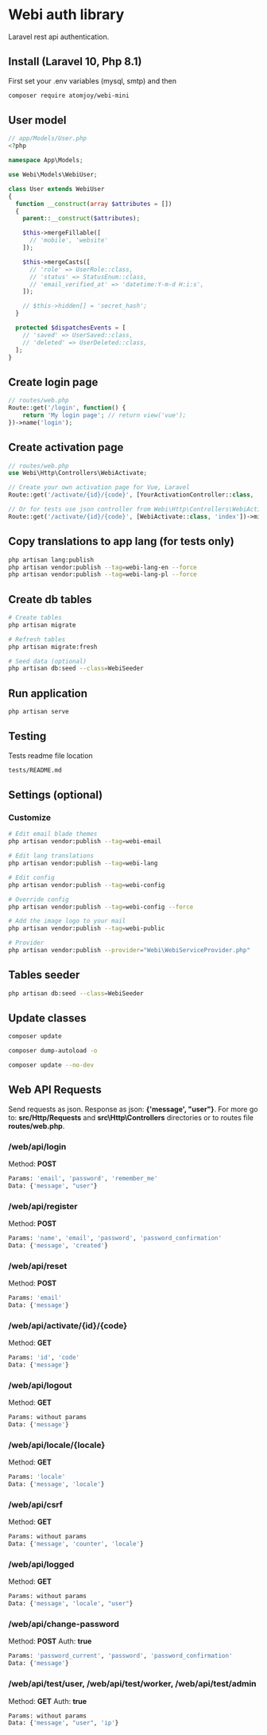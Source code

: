 # Webi auth library

Laravel rest api authentication.

## Install (Laravel 10, Php 8.1)

First set your .env variables (mysql, smtp) and then

```sh
composer require atomjoy/webi-mini
```

## User model

```php
// app/Models/User.php
<?php

namespace App\Models;

use Webi\Models\WebiUser;

class User extends WebiUser
{
  function __construct(array $attributes = [])
  {
    parent::__construct($attributes);

    $this->mergeFillable([
      // 'mobile', 'website'
    ]);

    $this->mergeCasts([
      // 'role' => UserRole::class,
      // 'status' => StatusEnum::class,
      // 'email_verified_at' => 'datetime:Y-m-d H:i:s',
    ]);

    // $this->hidden[] = 'secret_hash';
  }

  protected $dispatchesEvents = [
    // 'saved' => UserSaved::class,
    // 'deleted' => UserDeleted::class,
  ];
}
```

## Create login page

```php
// routes/web.php
Route::get('/login', function() {
    return 'My login page'; // return view('vue');
})->name('login');
```

## Create activation page

```php
// routes/web.php
use Webi\Http\Controllers\WebiActivate;

// Create your own activation page for Vue, Laravel
Route::get('/activate/{id}/{code}', [YourActivationController::class, 'index'])->middleware(['webi-locale']);

// Or for tests use json controller from Webi\Http\Controllers\WebiActivate.php
Route::get('/activate/{id}/{code}', [WebiActivate::class, 'index'])->middleware(['webi-locale']);
```

## Copy translations to app lang (for tests only)

```sh
php artisan lang:publish
php artisan vendor:publish --tag=webi-lang-en --force
php artisan vendor:publish --tag=webi-lang-pl --force
```

## Create db tables

```sh
# Create tables
php artisan migrate

# Refresh tables
php artisan migrate:fresh

# Seed data (optional)
php artisan db:seed --class=WebiSeeder
```

## Run application

```sh
php artisan serve
```

## Testing

Tests readme file location

```sh
tests/README.md
```

## Settings (optional)

### Customize

```sh
# Edit email blade themes
php artisan vendor:publish --tag=webi-email

# Edit lang translations
php artisan vendor:publish --tag=webi-lang

# Edit config
php artisan vendor:publish --tag=webi-config

# Override config
php artisan vendor:publish --tag=webi-config --force

# Add the image logo to your mail
php artisan vendor:publish --tag=webi-public

# Provider
php artisan vendor:publish --provider="Webi\WebiServiceProvider.php"
```

## Tables seeder

```sh
php artisan db:seed --class=WebiSeeder
```

## Update classes

```sh
composer update

composer dump-autoload -o

composer update --no-dev
```

## Web API Requests

Send requests as json. Response as json: **{'message', "user"}**. For more go to: **src/Http/Requests** and **src\Http\Controllers** directories or to routes file **routes/web.php**.

### /web/api/login

Method: **POST**

```sh
Params: 'email', 'password', 'remember_me'
Data: {'message', "user"}
```

### /web/api/register

Method: **POST**

```sh
Params: 'name', 'email', 'password', 'password_confirmation'
Data: {'message', 'created'}
```

### /web/api/reset

Method: **POST**

```sh
Params: 'email'
Data: {'message'}
```

### /web/api/activate/{id}/{code}

Method: **GET**

```sh
Params: 'id', 'code'
Data: {'message'}
```

### /web/api/logout

Method: **GET**

```sh
Params: without params
Data: {'message'}
```

### /web/api/locale/{locale}

Method: **GET**

```sh
Params: 'locale'
Data: {'message', 'locale'}
```

### /web/api/csrf

Method: **GET**

```sh
Params: without params
Data: {'message', 'counter', 'locale'}
```

### /web/api/logged

Method: **GET**

```sh
Params: without params
Data: {'message', 'locale', "user"}
```

### /web/api/change-password

Method: **POST** Auth: **true**

```sh
Params: 'password_current', 'password', 'password_confirmation'
Data: {'message'}
```

### /web/api/test/user, /web/api/test/worker, /web/api/test/admin

Method: **GET** Auth: **true**

```sh
Params: without params
Data: {'message', "user", 'ip'}
```
